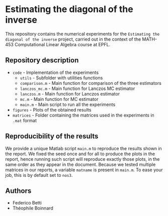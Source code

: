 # Estimating the diagonal of the inverse
 
This repository contains the numerical experiments for the `Estimating the diagonal of the inverse` project, carried out in the context of the MATH-453 Computational Linear Algebra course at EPFL.

## Repository description
- `code` - Implementation of the experiments
  - `utils` - Subfolder with utilities functions
  - `comparison.m` - Main function for comparison of the three estimators
  - `lanczos_mc.m` - Main function for Lanczos MC estimator
  - `lanczos.m` - Main function for Lanczos estimator
  - `mc.m` - Main function for MC estimator
  - `main.m` - Main script to run all the experiments
- `figures` - Plots of the obtained results
- `matrices` - Folder containing the matrices used in the experiments in `.mat` format

## Reproducibility of the results
We provide a unique Matlab script `main.m` to reproduce the results shown in the report. We fixed the seed once and for all to produce the plots in the report, hence running such script will reproduce exactly those plots, in the same order as they appear in the document. Because we tested multiple matrices in our reports, a variable `matname` is present in `main.m`. To ease your job, this is by default set to `nos3`.

## Authors
- Federico Betti
- Théophile Boinnard
